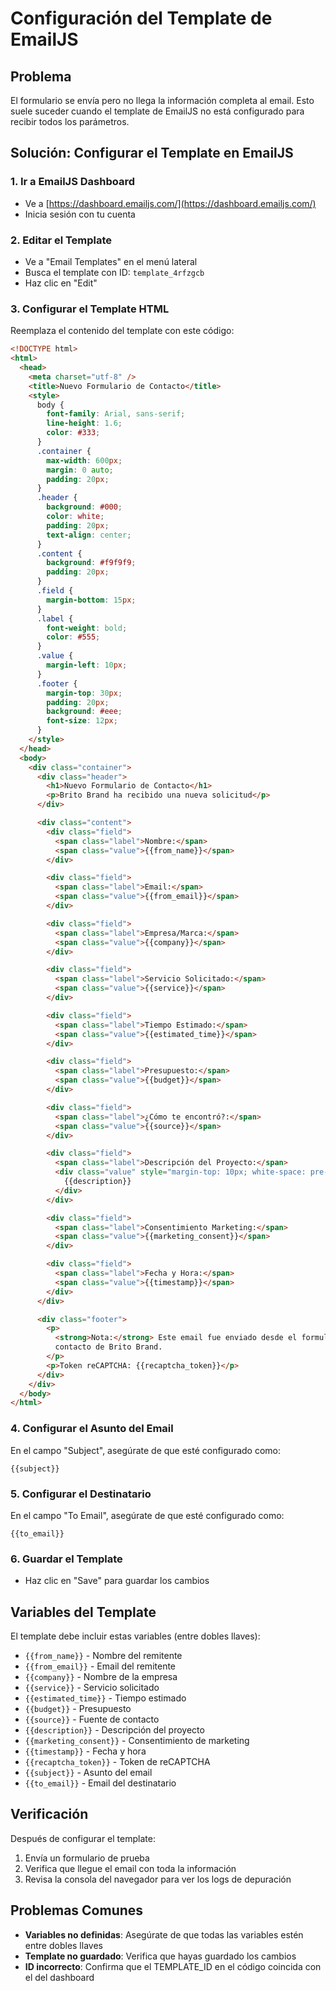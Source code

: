 # Configuración del Template de EmailJS

## Problema

El formulario se envía pero no llega la información completa al email. Esto suele suceder cuando el template de EmailJS no está configurado para recibir todos los parámetros.

## Solución: Configurar el Template en EmailJS

### 1. Ir a EmailJS Dashboard

- Ve a [https://dashboard.emailjs.com/](https://dashboard.emailjs.com/)
- Inicia sesión con tu cuenta

### 2. Editar el Template

- Ve a "Email Templates" en el menú lateral
- Busca el template con ID: `template_4rfzgcb`
- Haz clic en "Edit"

### 3. Configurar el Template HTML

Reemplaza el contenido del template con este código:

```html
<!DOCTYPE html>
<html>
  <head>
    <meta charset="utf-8" />
    <title>Nuevo Formulario de Contacto</title>
    <style>
      body {
        font-family: Arial, sans-serif;
        line-height: 1.6;
        color: #333;
      }
      .container {
        max-width: 600px;
        margin: 0 auto;
        padding: 20px;
      }
      .header {
        background: #000;
        color: white;
        padding: 20px;
        text-align: center;
      }
      .content {
        background: #f9f9f9;
        padding: 20px;
      }
      .field {
        margin-bottom: 15px;
      }
      .label {
        font-weight: bold;
        color: #555;
      }
      .value {
        margin-left: 10px;
      }
      .footer {
        margin-top: 30px;
        padding: 20px;
        background: #eee;
        font-size: 12px;
      }
    </style>
  </head>
  <body>
    <div class="container">
      <div class="header">
        <h1>Nuevo Formulario de Contacto</h1>
        <p>Brito Brand ha recibido una nueva solicitud</p>
      </div>

      <div class="content">
        <div class="field">
          <span class="label">Nombre:</span>
          <span class="value">{{from_name}}</span>
        </div>

        <div class="field">
          <span class="label">Email:</span>
          <span class="value">{{from_email}}</span>
        </div>

        <div class="field">
          <span class="label">Empresa/Marca:</span>
          <span class="value">{{company}}</span>
        </div>

        <div class="field">
          <span class="label">Servicio Solicitado:</span>
          <span class="value">{{service}}</span>
        </div>

        <div class="field">
          <span class="label">Tiempo Estimado:</span>
          <span class="value">{{estimated_time}}</span>
        </div>

        <div class="field">
          <span class="label">Presupuesto:</span>
          <span class="value">{{budget}}</span>
        </div>

        <div class="field">
          <span class="label">¿Cómo te encontró?:</span>
          <span class="value">{{source}}</span>
        </div>

        <div class="field">
          <span class="label">Descripción del Proyecto:</span>
          <div class="value" style="margin-top: 10px; white-space: pre-wrap;">
            {{description}}
          </div>
        </div>

        <div class="field">
          <span class="label">Consentimiento Marketing:</span>
          <span class="value">{{marketing_consent}}</span>
        </div>

        <div class="field">
          <span class="label">Fecha y Hora:</span>
          <span class="value">{{timestamp}}</span>
        </div>
      </div>

      <div class="footer">
        <p>
          <strong>Nota:</strong> Este email fue enviado desde el formulario de
          contacto de Brito Brand.
        </p>
        <p>Token reCAPTCHA: {{recaptcha_token}}</p>
      </div>
    </div>
  </body>
</html>
```

### 4. Configurar el Asunto del Email

En el campo "Subject", asegúrate de que esté configurado como:

```
{{subject}}
```

### 5. Configurar el Destinatario

En el campo "To Email", asegúrate de que esté configurado como:

```
{{to_email}}
```

### 6. Guardar el Template

- Haz clic en "Save" para guardar los cambios

## Variables del Template

El template debe incluir estas variables (entre dobles llaves):

- `{{from_name}}` - Nombre del remitente
- `{{from_email}}` - Email del remitente
- `{{company}}` - Nombre de la empresa
- `{{service}}` - Servicio solicitado
- `{{estimated_time}}` - Tiempo estimado
- `{{budget}}` - Presupuesto
- `{{source}}` - Fuente de contacto
- `{{description}}` - Descripción del proyecto
- `{{marketing_consent}}` - Consentimiento de marketing
- `{{timestamp}}` - Fecha y hora
- `{{recaptcha_token}}` - Token de reCAPTCHA
- `{{subject}}` - Asunto del email
- `{{to_email}}` - Email del destinatario

## Verificación

Después de configurar el template:

1. Envía un formulario de prueba
2. Verifica que llegue el email con toda la información
3. Revisa la consola del navegador para ver los logs de depuración

## Problemas Comunes

- **Variables no definidas**: Asegúrate de que todas las variables estén entre dobles llaves
- **Template no guardado**: Verifica que hayas guardado los cambios
- **ID incorrecto**: Confirma que el TEMPLATE_ID en el código coincida con el del dashboard
